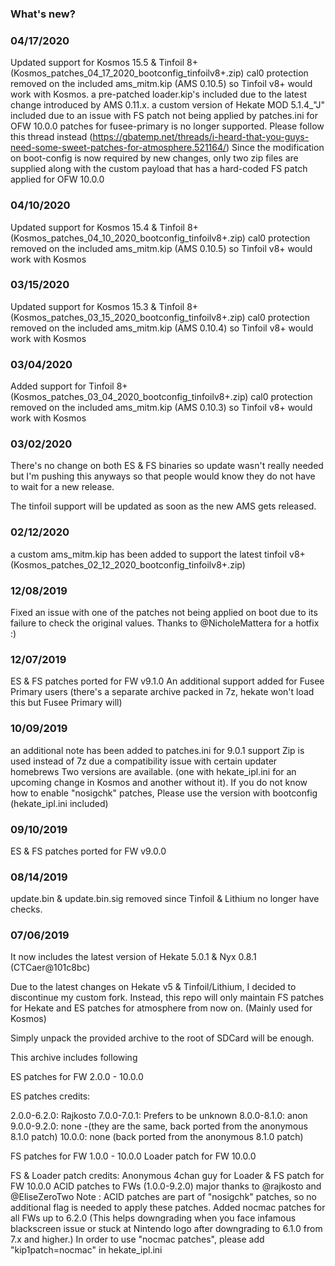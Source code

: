 ### What's new?

### 04/17/2020
Updated support for Kosmos 15.5 & Tinfoil 8+ (Kosmos_patches_04_17_2020_bootconfig_tinfoilv8+.zip)
cal0 protection removed on the included ams_mitm.kip (AMS 0.10.5) so Tinfoil v8+ would work with Kosmos.
a pre-patched loader.kip's included due to the latest change introduced by AMS 0.11.x.
a custom version of Hekate MOD 5.1.4_"J" included due to an issue with FS patch not being applied by patches.ini for OFW 10.0.0
patches for fusee-primary is no longer supported. Please follow this thread instead (https://gbatemp.net/threads/i-heard-that-you-guys-need-some-sweet-patches-for-atmosphere.521164/)
Since the modification on boot-config is now required by new changes, only two zip files are supplied along with the custom payload that has a hard-coded FS patch applied for OFW 10.0.0

### 04/10/2020
Updated support for Kosmos 15.4 & Tinfoil 8+ (Kosmos_patches_04_10_2020_bootconfig_tinfoilv8+.zip)
cal0 protection removed on the included ams_mitm.kip (AMS 0.10.5) so Tinfoil v8+ would work with Kosmos

### 03/15/2020
Updated support for Kosmos 15.3 & Tinfoil 8+ (Kosmos_patches_03_15_2020_bootconfig_tinfoilv8+.zip)
cal0 protection removed on the included ams_mitm.kip (AMS 0.10.4) so Tinfoil v8+ would work with Kosmos

### 03/04/2020
Added support for Tinfoil 8+ (Kosmos_patches_03_04_2020_bootconfig_tinfoilv8+.zip)
cal0 protection removed on the included ams_mitm.kip (AMS 0.10.3) so Tinfoil v8+ would work with Kosmos

### 03/02/2020
There's no change on both ES & FS binaries so update wasn't really needed but I'm pushing this anyways so that people would know they do not have to wait for a new release.

The tinfoil support will be updated as soon as the new AMS gets released.

### 02/12/2020
a custom ams_mitm.kip has been added to support the latest tinfoil v8+
(Kosmos_patches_02_12_2020_bootconfig_tinfoilv8+.zip)

### 12/08/2019
Fixed an issue with one of the patches not being applied on boot due to its failure to check the original values.
Thanks to @NicholeMattera for a hotfix :)

### 12/07/2019
ES & FS patches ported for FW v9.1.0
An additional support added for Fusee Primary users (there's a separate archive packed in 7z, hekate won't load this but Fusee Primary will)

### 10/09/2019
an additional note has been added to patches.ini for 9.0.1 support
Zip is used instead of 7z due a compatibility issue with certain updater homebrews
Two versions are available. (one with hekate_ipl.ini for an upcoming change in Kosmos and another without it).
If you do not know how to enable "nosigchk" patches, Please use the version with bootconfig (hekate_ipl.ini included)

### 09/10/2019
ES & FS patches ported for FW v9.0.0

### 08/14/2019
update.bin & update.bin.sig removed since Tinfoil & Lithium no longer have checks.

### 07/06/2019
It now includes the latest version of Hekate 5.0.1 & Nyx 0.8.1 (CTCaer@101c8bc)

Due to the latest changes on Hekate v5 & Tinfoil/Lithium, I decided to discontinue my custom fork.
Instead, this repo will only maintain FS patches for Hekate and ES patches for atmosphere from now on. (Mainly used for Kosmos)

Simply unpack the provided archive to the root of SDCard will be enough.

This archive includes following

ES patches for FW 2.0.0 - 10.0.0

ES patches credits:

2.0.0-6.2.0: Rajkosto
7.0.0-7.0.1: Prefers to be unknown
8.0.0-8.1.0: anon
9.0.0-9.2.0: none -(they are the same, back ported from the anonymous 8.1.0 patch)
10.0.0: none (back ported from the anonymous 8.1.0 patch)

FS patches for FW 1.0.0 - 10.0.0
Loader patch for FW 10.0.0

FS & Loader patch credits:
Anonymous 4chan guy for Loader & FS patch for FW 10.0.0
ACID patches to FWs (1.0.0-9.2.0) major thanks to @rajkosto and @EliseZeroTwo
Note : ACID patches are part of "nosigchk" patches, so no additional flag is needed to apply these patches.
Added nocmac patches for all FWs up to 6.2.0 (This helps downgrading when you face infamous blackscreen
issue or stuck at Nintendo logo after downgrading to 6.1.0 from 7.x and higher.)
In order to use "nocmac patches", please add "kip1patch=nocmac" in hekate_ipl.ini